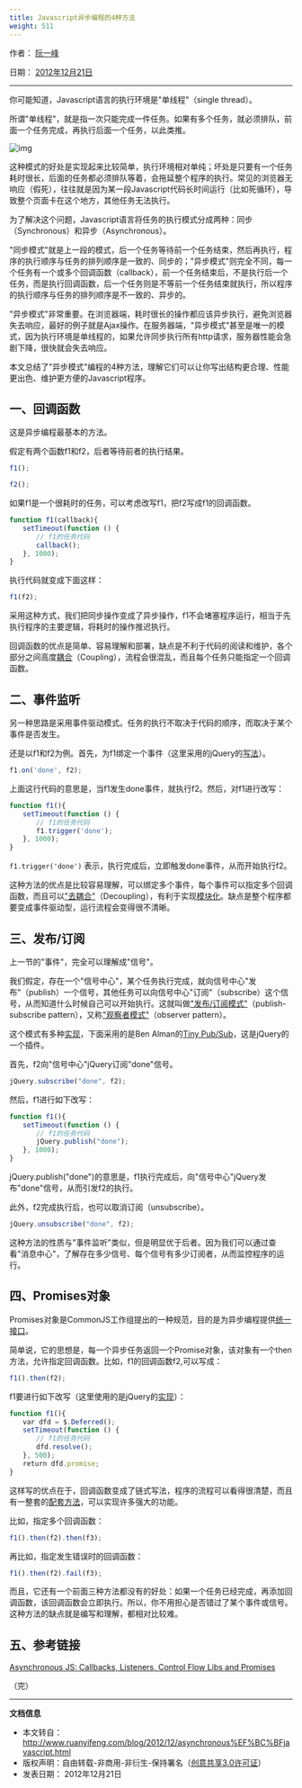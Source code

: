 ```yaml
---
title: Javascript异步编程的4种方法
weight: 511
---
```



作者： [阮一峰](http://www.ruanyifeng.com/)

日期： [2012年12月21日](http://www.ruanyifeng.com/blog/2012/12/)

------

你可能知道，Javascript语言的执行环境是"单线程"（single thread）。

所谓"单线程"，就是指一次只能完成一件任务。如果有多个任务，就必须排队，前面一个任务完成，再执行后面一个任务，以此类推。

![img](http://www.ruanyifeng.com/blogimg/asset/201212/bg2012122101.jpg)

这种模式的好处是实现起来比较简单，执行环境相对单纯；坏处是只要有一个任务耗时很长，后面的任务都必须排队等着，会拖延整个程序的执行。常见的浏览器无响应（假死），往往就是因为某一段Javascript代码长时间运行（比如死循环），导致整个页面卡在这个地方，其他任务无法执行。

为了解决这个问题，Javascript语言将任务的执行模式分成两种：同步（Synchronous）和异步（Asynchronous）。

"同步模式"就是上一段的模式，后一个任务等待前一个任务结束，然后再执行，程序的执行顺序与任务的排列顺序是一致的、同步的；"异步模式"则完全不同，每一个任务有一个或多个回调函数（callback），前一个任务结束后，不是执行后一个任务，而是执行回调函数，后一个任务则是不等前一个任务结束就执行，所以程序的执行顺序与任务的排列顺序是不一致的、异步的。



"异步模式"非常重要。在浏览器端，耗时很长的操作都应该异步执行，避免浏览器失去响应，最好的例子就是Ajax操作。在服务器端，"异步模式"甚至是唯一的模式，因为执行环境是单线程的，如果允许同步执行所有http请求，服务器性能会急剧下降，很快就会失去响应。

本文总结了"异步模式"编程的4种方法，理解它们可以让你写出结构更合理、性能更出色、维护更方便的Javascript程序。

## 一、回调函数

这是异步编程最基本的方法。

假定有两个函数f1和f2，后者等待前者的执行结果。

```js
f1();

f2();
```

如果f1是一个很耗时的任务，可以考虑改写f1，把f2写成f1的回调函数。

```js
function f1(callback){
　　setTimeout(function () {
　　　　// f1的任务代码
　　　　callback();
　　}, 1000);
}
```


执行代码就变成下面这样：

```js
f1(f2);
```

采用这种方式，我们把同步操作变成了异步操作，f1不会堵塞程序运行，相当于先执行程序的主要逻辑，将耗时的操作推迟执行。

回调函数的优点是简单、容易理解和部署，缺点是不利于代码的阅读和维护，各个部分之间高度[耦合](http://en.wikipedia.org/wiki/Coupling_(computer_programming))（Coupling），流程会很混乱，而且每个任务只能指定一个回调函数。

## 二、事件监听

另一种思路是采用事件驱动模式。任务的执行不取决于代码的顺序，而取决于某个事件是否发生。

还是以f1和f2为例。首先，为f1绑定一个事件（这里采用的jQuery的[写法](http://api.jquery.com/on/)）。

```js
f1.on('done', f2);
```

上面这行代码的意思是，当f1发生done事件，就执行f2。然后，对f1进行改写：

```js
function f1(){
　　setTimeout(function () {
　　　　// f1的任务代码
　　　　f1.trigger('done');
　　}, 1000);
}
```

`f1.trigger('done')` 表示，执行完成后，立即触发done事件，从而开始执行f2。

这种方法的优点是比较容易理解，可以绑定多个事件，每个事件可以指定多个回调函数，而且可以["去耦合"](http://en.wikipedia.org/wiki/Decoupling)（Decoupling），有利于实现[模块化](http://www.ruanyifeng.com/blog/2012/10/javascript_module.html)。缺点是整个程序都要变成事件驱动型，运行流程会变得很不清晰。

## 三、发布/订阅

上一节的"事件"，完全可以理解成"信号"。

我们假定，存在一个"信号中心"，某个任务执行完成，就向信号中心"发布"（publish）一个信号，其他任务可以向信号中心"订阅"（subscribe）这个信号，从而知道什么时候自己可以开始执行。这就叫做["发布/订阅模式"](http://en.wikipedia.org/wiki/Publish-subscribe_pattern)（publish-subscribe pattern），又称["观察者模式"](http://en.wikipedia.org/wiki/Observer_pattern)（observer pattern）。

这个模式有多种[实现](http://msdn.microsoft.com/en-us/magazine/hh201955.aspx)，下面采用的是Ben Alman的[Tiny Pub/Sub](https://gist.github.com/661855)，这是jQuery的一个插件。

首先，f2向"信号中心"jQuery订阅"done"信号。

```js
jQuery.subscribe("done", f2);
```

然后，f1进行如下改写：

```js
function f1(){
　　setTimeout(function () {
　　　　// f1的任务代码
　　　　jQuery.publish("done");
　　}, 1000);
}
```

jQuery.publish("done")的意思是，f1执行完成后，向"信号中心"jQuery发布"done"信号，从而引发f2的执行。

此外，f2完成执行后，也可以取消订阅（unsubscribe）。

```js
jQuery.unsubscribe("done", f2);
```

这种方法的性质与"事件监听"类似，但是明显优于后者。因为我们可以通过查看"消息中心"，了解存在多少信号、每个信号有多少订阅者，从而监控程序的运行。

## 四、Promises对象

Promises对象是CommonJS工作组提出的一种规范，目的是为异步编程提供[统一接口](http://wiki.commonjs.org/wiki/Promises/A)。

简单说，它的思想是，每一个异步任务返回一个Promise对象，该对象有一个then方法，允许指定回调函数。比如，f1的回调函数f2,可以写成：

```js
f1().then(f2);
```

f1要进行如下改写（这里使用的是jQuery的[实现](http://www.ruanyifeng.com/blog/2011/08/a_detailed_explanation_of_jquery_deferred_object.html)）：

```js
function f1(){
　　var dfd = $.Deferred();
　　setTimeout(function () {
　　　　// f1的任务代码
　　　　dfd.resolve();
　　}, 500);
　　return dfd.promise;
}
```

这样写的优点在于，回调函数变成了链式写法，程序的流程可以看得很清楚，而且有一整套的[配套方法](http://api.jquery.com/category/deferred-object/)，可以实现许多强大的功能。

比如，指定多个回调函数：

```js
f1().then(f2).then(f3);
```

再比如，指定发生错误时的回调函数：

```js
f1().then(f2).fail(f3);
```

而且，它还有一个前面三种方法都没有的好处：如果一个任务已经完成，再添加回调函数，该回调函数会立即执行。所以，你不用担心是否错过了某个事件或信号。这种方法的缺点就是编写和理解，都相对比较难。

## 五、参考链接

[Asynchronous JS: Callbacks, Listeners, Control Flow Libs and Promises](http://sporto.github.com/blog/2012/12/09/callbacks-listeners-promises/)

（完）

------

**文档信息**

- 本文转自：http://www.ruanyifeng.com/blog/2012/12/asynchronous%EF%BC%BFjavascript.html
- 版权声明：自由转载-非商用-非衍生-保持署名（[创意共享3.0许可证](http://creativecommons.org/licenses/by-nc-nd/3.0/deed.zh)）
- 发表日期： 2012年12月21日